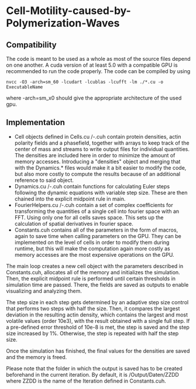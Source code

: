 # Cell-Motility-caused-by-Polymerization-Waves

## Compatibility
The code is meant to be used as a whole as most of the source files depend on one another. A cuda version of at least 5.0 with a compatible GPU is recommended to run the code properly. The code can be compiled by using 

    nvcc -O3 -arch=sm_60 -lcudart -lcublas -lcufft -lm ./*.cu -o ExecutableName
where -arch=sm_x0 should give the appropriate architecture of the used gpu.

## Implementation
* Cell objects defined in Cells.cu /-.cuh contain protein densities, actin polarity fields and a phasefield, together with  arrays to keep track of the center of mass and streams to write output files for individual quantities. The densities are included here in order to minimize the amount of memory accesses. Introducing a "densities" object and merging that with the Dynamics.* files would make it a bit easier to modify the code, but also more costly to compute the results because of an additional reference to said object.
* Dynamics.cu /-.cuh contain functions for calculating Euler steps following the dynamic equations with variable step size. These are then chained into the explicit midpoint rule in main.
* FourierHelpers.cu /-.cuh contain a set of complex coefficients for transforming the quantities of a single cell into fourier space with an FFT. Using only one for all cells saves space. This sets up the calculation of spatial derivatives in fourier space.
* Constants.cuh contains all of the parameters in the form of macros, again to save time when calling parameters on the GPU. They can be implemented on the level of cells in order to modify them during runtime, but this will make the computation again more costly as memory accesses are the most expensive operations on the GPU.

The main loop creates a new cell object with the parameters described in Constants.cuh, allocates all of the memory and initializes the simulation. Then, the explicit midpoint rule is performed until certain thresholds in simulation time are passed. There, the fields are saved as outputs to enable visualizing and analyzing them. 

The step size in each step gets determined by an adaptive step size control that performs two steps with half the size. Then, it compares the largest deviation in the resulting actin density, which contains the largest and most volatile values (order 10e3), with the result obtained with a single full step. If a pre-defined error threshold of 10e-8 is met, the step is saved and the step size increased by 1%. Otherwise, the step is repeated with half the step size.

Once the simulation has finished, the final values for the densities are saved and the memory is freed.

Please note that the folder in which the output is saved has to be created beforehand in the current iteration. By default, it is /Output/Daten/ZZDD where ZZDD is the name of the Iteration defined in Constants.cuh.
